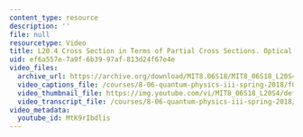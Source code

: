 ```yaml
---
content_type: resource
description: ''
file: null
resourcetype: Video
title: L20.4 Cross Section in Terms of Partial Cross Sections. Optical Theorem
uid: ef6a557e-7a9f-6b39-97af-813d24f67e4e
video_files:
  archive_url: https://archive.org/download/MIT8.06S18/MIT8_06S18_L20S4_300k.mp4
  video_captions_file: /courses/8-06-quantum-physics-iii-spring-2018/f02fc1fbb74c59b9a8bcacb30c682f48_MtK9rIbdlis.vtt
  video_thumbnail_file: https://img.youtube.com/vi/MIT8_06S18_L20S4/default.jpg
  video_transcript_file: /courses/8-06-quantum-physics-iii-spring-2018/9ec60cea1ad1b65e25270706c4ce66c9_MtK9rIbdlis.pdf
video_metadata:
  youtube_id: MtK9rIbdlis
---
```

